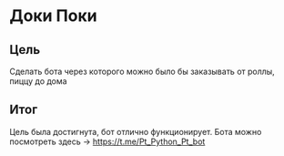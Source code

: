 # Доки Поки
## Цель
Сделать бота через которого можно было бы заказывать от роллы, пиццу до дома
## Итог
Цель была достигнута, бот отлично функционирует. Бота можно посмотреть здесь -> https://t.me/Pt_Python_Pt_bot
